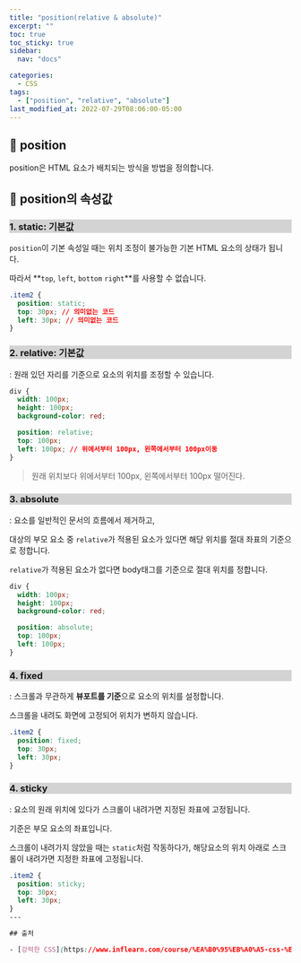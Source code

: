 ```yaml
---
title: "position(relative & absolute)"
excerpt: ""
toc: true
toc_sticky: true
sidebar:
  nav: "docs"

categories:
  - CSS
tags:
  - ["position", "relative", "absolute"]
last_modified_at: 2022-07-29T08:06:00-05:00
---
```


## 📄 position

position은 HTML 요소가 배치되는 방식을 방법을 정의합니다.

## 📄 position의 속성값

<h3 style="background: lightgrey"> 1. static: 기본값</h3>

`position`이 기본 속성일 때는 위치 조정이 불가능한 기본 HTML 요소의 상태가 됩니다.

따라서 **`top`, `left`, `bottom` `right`**를 사용할 수 없습니다.

```css
.item2 {
  position: static;
  top: 30px; // 의미없는 코드
  left: 30px; // 의미없는 코드
}
```

<h3 style="background: lightgrey"> 2. relative: 기본값</h3>

: 원래 있던 자리를 기준으로 요소의 위치를 조정할 수 있습니다.

```css
div {
  width: 100px;
  height: 100px;
  background-color: red;

  position: relative;
  top: 100px;
  left: 100px; // 위에서부터 100px, 왼쪽에서부터 100px이동
}
```

> 원래 위치보다 위에서부터 100px, 왼쪽에서부터 100px 떨어진다.

<h3 style="background: lightgrey"> 3. absolute</h3>

: 요소를 일반적인 문서의 흐름에서 제거하고,

대상의 부모 요소 중 `relative`가 적용된 요소가 있다면 해당 위치를 절대 좌표의 기준으로 정합니다.

`relative`가 적용된 요소가 없다면 body태그를 기준으로 절대 위치를 정합니다.

```css
div {
  width: 100px;
  height: 100px;
  background-color: red;

  position: absolute;
  top: 100px;
  left: 100px;
}
```

<h3 style="background: lightgrey"> 4. fixed</h3>

: 스크롤과 무관하게 **뷰포트를 기준**으로 요소의 위치를 설정합니다.

스크롤을 내려도 화면에 고정되어 위치가 변하지 않습니다.

```css
.item2 {
  position: fixed;
  top: 30px;
  left: 30px;
}
```

<h3 style="background: lightgrey"> 4. sticky</h3>

: 요소의 원래 위치에 있다가 스크롤이 내려가면 지정된 좌표에 고정됩니다.

기준은 부모 요소의 좌표입니다.

스크롤이 내려가지 않았을 때는 `static`처럼 작동하다가,
해당요소의 위치 아래로 스크롤이 내려가면 지정한 좌표에 고정됩니다.

```css
.item2 {
  position: sticky;
  top: 30px;
  left: 30px;
}
---

## 출처

- [강력한 CSS](https://www.inflearn.com/course/%EA%B0%95%EB%A0%A5-css-%EC%BD%94%EB%93%9C%EC%BA%A0%ED%94%84)
```
